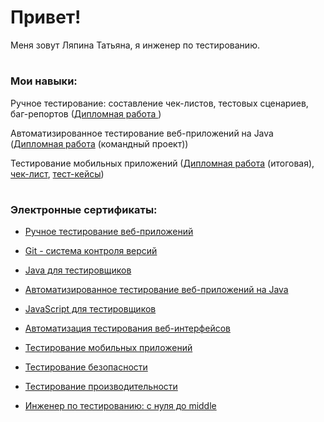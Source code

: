 <h1> Привет!</h1>
Меня зовут Ляпина Татьяна, я инженер по тестированию.

<h1></h1>

### Мои навыки:
Ручное тестирование: составление чек-листов, тестовых сценариев, баг-репортов (<a href="https://docs.google.com/spreadsheets/d/1UOpg5KDmTyLEa5c6Fv-VBMpSy7_HXdjLzMlp5xRY3Vc/edit#gid=0">Дипломная работа </a>)

Автоматизированное тестирование веб-приложений на Java (<a href="https://github.com/Eslinda/javaqa_team_diplom.git">Дипломная работа</a> (командный проект))

Тестирование мобильных приложений (<a href="https://github.com/Eslinda/DiplomQA.git">Дипломная работа</a> (итоговая), <a href="https://docs.google.com/spreadsheets/d/1eRciIrYssRF_isFBq80ewX2fmDNphTIP/edit?usp=sharing&ouid=109512645352678724318&rtpof=true&sd=true">чек-лист</a>, <a href="https://docs.google.com/spreadsheets/d/1LijjgY60gSZ5zcKAybDqVRbm5nY5j5BK/edit?usp=sharing&ouid=109512645352678724318&rtpof=true&sd=true">тест-кейсы</a>)
<h1></h1>

### Электронные сертификаты:
<div>

 - <a href="https://drive.google.com/file/d/10N8Rw00BsgiEHXwfjllqzDfLJOzDifQe/view?usp=share_link"> Ручное тестирование веб-приложений </a>

 - <a href="https://drive.google.com/file/d/1scO_9niLOZdVJFJVDjs2iUfEqZE4h839/view?usp=share_link"> Git - система контроля версий </a>

 - <a href="https://drive.google.com/file/d/1rYLQSVb-WiNcXrEHjFBCguJJ7L8-AGdA/view?usp=share_link"> Java для тестировщиков </a>

 - <a href="https://drive.google.com/file/d/1LCzLSZpvbafEldr5SBaRCxSQba12vCJU/view?usp=share_link"> Автоматизированное тестирование веб-приложений на Java </a>

 - <a href="https://drive.google.com/file/d/1Wm8iqtyCGEkWTygUMcBxCX9tEpYk8YWo/view?usp=share_link"> JavaScript для тестировщиков </a>

 - <a href="https://drive.google.com/file/d/1YgNr4UIE14CugAaAEn9RW2aTGgOOXgle/view?usp=sharing"> Автоматизация тестирования веб-интерфейсов </a>

 - <a href="https://drive.google.com/file/d/1thFcwBEMTABYQjGSaBTo3bjqxhsiSzh3/view?usp=sharing"> Тестирование мобильных приложений </a>

 - <a href="https://drive.google.com/file/d/1DrTkCcu3bSEjQyM8ziR1KQDq8Mo4bmKC/view?usp=sharing"> Тестирование безопасности </a>

 - <a href="https://drive.google.com/file/d/1GD8CL5vZIyhYR7C_s0rpLBLm14bysX3L/view?usp=sharing"> Тестирование производительности </a>

 - <a href="https://drive.google.com/file/d/1j42MRbcpXHu6SbdCkENOb7EFia-fpSoJ/view?usp=sharing"> Инженер по тестированию: с нуля
до middle </a>
</div>
 
<!--
**Eslinda/Eslinda** is a ✨ _special_ ✨ repository because its `README.md` (this file) appears on your GitHub profile.

Here are some ideas to get you started:

- 🔭 I’m currently working on ...
- 🌱 I’m currently learning ...
- 👯 I’m looking to collaborate on ...
- 🤔 I’m looking for help with ...
- 💬 Ask me about ...
- 📫 How to reach me: ...
- 😄 Pronouns: ...
- ⚡ Fun fact: ...
-->
